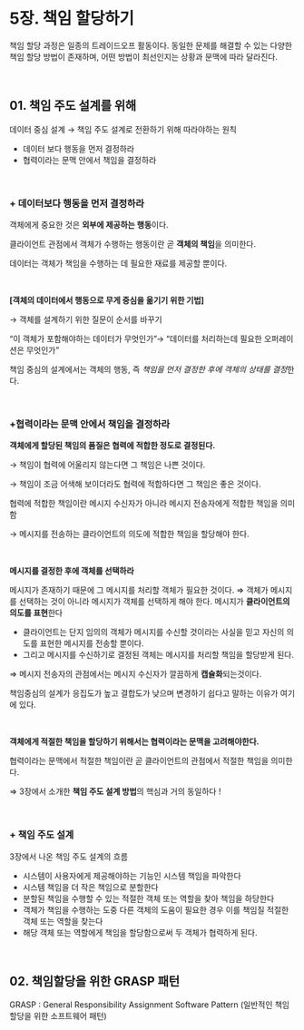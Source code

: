 # 5장. 책임 할당하기

책임 할당 과정은 일종의 트레이드오프 활동이다. 동일한 문제를 해결할 수 있는 다양한 책임 할당 방법이 존재하며, 어떤 방법이 최선인지는 상황과 문맥에 따라 달라진다. 

<br>

## 01. 책임 주도 설계를 위해

데이터 중심 설계 → 책임 주도 설계로 전환하기 위해 따라야하는 원칙

- 데이터 보다 행동을 먼저 결정하라
- 협력이라는 문맥 안에서 책임을 결정하라

<br>

### + 데이터보다 행동을 먼저 결정하라

객체에게 중요한 것은 **외부에 제공하는 행동**이다. 

클라이언트 관점에서 객체가 수행하는 행동이란 곧 **객체의 책임**을 의미한다.

데이터는 객체가 책임을 수행하는 데 필요한 재료를 제공할 뿐이다.

<br>

**[객체의 데이터에서 행동으로 무게 중심을 옮기기 위한 기법]**

→ 객체를 설계하기 위한 질문이 순서를 바꾸기 

“이 객체가 포함해야하는 데이터가 무엇인가”→ “데이터를 처리하는데 필요한 오퍼레이션은 무엇인가”

책임 중심의 설계에서는 객체의 행동, 즉 *책임을 먼저 결정한 후에 객체의 상태를 결정*한다.

<br>

### +협력이라는 문맥 안에서 책임을 결정하라

**객체에게 할당된 책임의 품질은 협력에 적합한 정도로 결정된다.**

→ 책임이 협력에 어울리지 않는다면 그 책임은 나쁜 것이다.

→ 책임이 조금 어색해 보이더라도 협력에 적합하다면 그 책임은 좋은 것이다. 
<br>

협력에 적합한 책임이란 메시지 수신자가 아니라 메시지 전송자에게 적합한 책임을 의미함

→ 메시지를 전송하는 클라이언트의 의도에 적합한 책임을 할당해야 한다.

<br>

**메시지를 결정한 후에 객체를 선택하라**

메시지가 존재하기 때문에 그 메시지를 처리할 객체가 필요한 것이다. 
⇒ 객체가 메시지를 선택하는 것이 아니라 메시지가 객체를 선택하게 해야 한다.
메시지가 **클라이언트의 의도를 표현**한다

- 클라이언트는 단지 임의의 객체가 메시지를 수신할 것이라는 사실을 믿고 자신의 의도를 표현한 메시지를 전송할 뿐이다.
- 그리고 메시지를 수신하기로 결정된 객체는 메시지를 처리할 책임을 할당받게 된다.

⇒ 메시지 전송자의 관점에서는 메시지 수신자가 깔끔하게 **캡슐화**되는것이다. 

책임중심의 설계가 응집도가 높고 결합도가 낮으며 변경하기 쉽다고 말하는 이유가 여기에 있다. 

<br>

**객체에게 적절한 책임을 할당하기 위해서는 협력이라는 문맥을 고려해야한다.**

협력이라는 문맥에서 적절한 책임이란 곧 클라이언트의 관점에서 적절한 책임을 의미한다. 

⇒ 3장에서 소개한 **책임 주도 설계 방법**의 핵심과 거의 동일하다 !

<br>

### + 책임 주도 설계

3장에서 나온 책임 주도 설계의 흐름

- 시스템이 사용자에게 제공해야하는 기능인 시스템 책임을 파악한다
- 시스템 책임을 더 작은 책임으로 분할한다
- 분할된 책임을 수행할 수 있는 적절한 객체 또는 역할을 찾아 책임을 하당한다
- 객체가 책임을 수행하는 도중 다른 객체의 도움이 필요한 경우 이를 책임질 적절한 객체 또는 역할을 찾는다
- 해당 객체 또는 역할에게 책임을 할당함으로써 두 객체가 협력하게 된다.

<br>

## 02. 책임할당을 위한 GRASP 패턴

GRASP : General Responsibility Assignment Software Pattern (일반적인 책임할당을 위한 소프트웨어 패턴)
